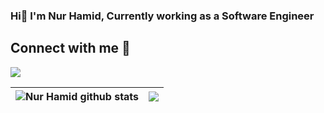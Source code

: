 ### Hi👋 I'm Nur Hamid, Currently working as a Software Engineer

## Connect with me 📝
<a href='https://www.linkedin.com/in/nur-hamid' target="blank"> <img align="center" src="https://img.shields.io/badge/LinkedIn-0077B5?style=for-the-badge&logo=linkedin&logoColor=white" /></a>

| <img align="center" src="https://github-readme-stats.vercel.app/api?username=nurhamidqq&show_icons=true&include_all_commits=true&theme=buefy&hide_border=true" alt="Nur Hamid github stats" /> | <img align="center" src="https://github-readme-stats.vercel.app/api/top-langs/?username=nurhamidqq&layout=compact&theme=buefy&hide_border=true" />|
| ------------- | ------------- |
